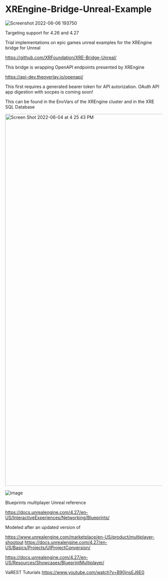 # XREngine-Bridge-Unreal-Example

![Screenshot 2022-06-06 193750](https://user-images.githubusercontent.com/5104160/172296219-06d6d420-7fc4-4981-bf0a-35869768adcd.png)

Targeting support for 4.26 and 4.27

Trial implementations on epic games unreal examples for the XREngine bridge for Unreal

https://github.com/XRFoundation/XRE-Bridge-Unreal/

This bridge is wrapping OpenAPI endpoints presented by XREngine 

https://api-dev.theoverlay.io/openapi/

This first requires a generated bearer token for API autorization. OAuth API app digestion with socpes is coming soon!

This can be found in the EnvVars of the XREngine cluster and in the XRE SQL Database

<img width="1189" alt="Screen Shot 2022-06-04 at 4 25 43 PM" src="https://user-images.githubusercontent.com/5104160/172028647-084f7aa0-d358-4b15-b6be-5788ee7d7ec4.png">


![image](https://user-images.githubusercontent.com/5104160/172028605-1752cad2-8b05-409f-a3d0-46e4719c19bd.png)


Blueprints multiplayer Unreal reference

https://docs.unrealengine.com/4.27/en-US/InteractiveExperiences/Networking/Blueprints/

Modeled after an updated version of

https://www.unrealengine.com/marketplace/en-US/product/multiplayer-shootout 
https://docs.unrealengine.com/4.27/en-US/Basics/Projects/UIProjectConversion/

https://docs.unrealengine.com/4.27/en-US/Resources/Showcases/BlueprintMultiplayer/

VaREST Tuturials https://www.youtube.com/watch?v=B90jnsEJ6E0
